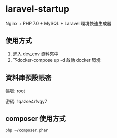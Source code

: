 # laravel-startup
Nginx + PHP 7.0 + MySQL + Laravel 環境快速生成器

## 使用方式
1. 進入 dev_env 資料夾中
2. 下docker-compose up -d 啟動 docker 環境

## 資料庫預設帳密
帳號: root

密碼: 1qazse4rfvgy7

## composer 使用方式
```
php ~/composer.phar
```